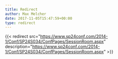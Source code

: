 ```yaml
---
title: Redirect
author: Max Melcher
date: 2017-11-05T15:47:59+00:00
type: redirect
---
```

{{< redirect src="https://www.sp24conf.com/2014-1/Conf/SP24S034/ConfPages/SessionRoom.aspx" description="https://www.sp24conf.com/2014-1/Conf/SP24S034/ConfPages/SessionRoom.aspx" >}}
